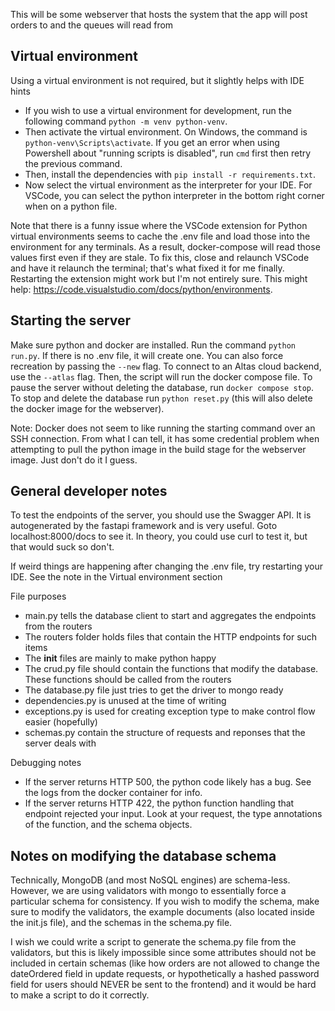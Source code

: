 This will be some webserver that hosts the system that the app will post orders to and the queues will read from

## Virtual environment
Using a virtual environment is not required, but it slightly helps with IDE hints

- If you wish to use a virtual environment for development, run the following command `python -m venv python-venv`.
- Then activate the virtual environment. On Windows, the command is `python-venv\Scripts\activate`. If you get an error when using Powershell about "running scripts is disabled", run `cmd` first then retry the previous command.
- Then, install the dependencies with `pip install -r requirements.txt`.
- Now select the virtual environment as the interpreter for your IDE. For VSCode, you can select the python interpreter in the bottom right corner when on a python file.

Note that there is a funny issue where the VSCode extension for Python virtual environments seems to cache the .env file and load those into the environment for any terminals. As a result, docker-compose will read those values first even if they are stale. To fix this, close and relaunch VSCode and have it relaunch the terminal; that's what fixed it for me finally. Restarting the extension might work but I'm not entirely sure. This might help: https://code.visualstudio.com/docs/python/environments.

## Starting the server

Make sure python and docker are installed. Run the command `python run.py`. If there is no .env file, it will create one. You can also force recreation by passing the `--new` flag. To connect to an Altas cloud backend, use the `--atlas` flag. Then, the script will run the docker compose file. To pause the server without deleting the database, run `docker compose stop`. To stop and delete the database run `python reset.py` (this will also delete the docker image for the webserver).

Note: Docker does not seem to like running the starting command over an SSH connection. From what I can tell, it has some credential problem when attempting to pull the python image in the build stage for the webserver image. Just don't do it I guess.

## General developer notes

To test the endpoints of the server, you should use the Swagger API. It is autogenerated by the fastapi framework and is very useful. Goto localhost:8000/docs to see it. In theory, you could use curl to test it, but that would suck so don't.

If weird things are happening after changing the .env file, try restarting your IDE. See the note in the Virtual environment section

File purposes
- main.py tells the database client to start and aggregates the endpoints from the routers
- The routers folder holds files that contain the HTTP endpoints for such items
- The __init__ files are mainly to make python happy
- The crud.py file should contain the functions that modify the database. These functions should be called from the routers
- The database.py file just tries to get the driver to mongo ready
- dependencies.py is unused at the time of writing
- exceptions.py is used for creating exception type to make control flow easier (hopefully)
- schemas.py contain the structure of requests and reponses that the server deals with

Debugging notes
- If the server returns HTTP 500, the python code likely has a bug. See the logs from the docker container for info.
- If the server returns HTTP 422, the python function handling that endpoint rejected your input. Look at your request, the type annotations of the function, and the schema objects.

## Notes on modifying the database schema

Technically, MongoDB (and most NoSQL engines) are schema-less. However, we are using validators with mongo to essentially force a particular schema for consistency.
If you wish to modify the schema, make sure to modify the validators, the example documents (also located inside the init.js file), and the schemas in the schema.py file.

I wish we could write a script to generate the schema.py file from the validators, but this is likely impossible since some attributes should not be included in certain schemas (like how orders are not allowed to change the dateOrdered field in update requests, or hypothetically a hashed password field for users should NEVER be sent to the frontend) and it would be hard to make a script to do it correctly.
